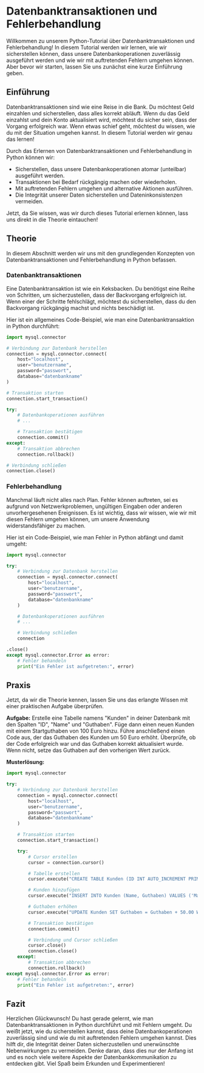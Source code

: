 # Datenbanktransaktionen und Fehlerbehandlung

Willkommen zu unserem Python-Tutorial über Datenbanktransaktionen und Fehlerbehandlung! In diesem Tutorial werden wir lernen, wie wir sicherstellen können, dass unsere Datenbankoperationen zuverlässig ausgeführt werden und wie wir mit auftretenden Fehlern umgehen können. Aber bevor wir starten, lassen Sie uns zunächst eine kurze Einführung geben.

## Einführung

Datenbanktransaktionen sind wie eine Reise in die Bank. Du möchtest Geld einzahlen und sicherstellen, dass alles korrekt abläuft. Wenn du das Geld einzahlst und dein Konto aktualisiert wird, möchtest du sicher sein, dass der Vorgang erfolgreich war. Wenn etwas schief geht, möchtest du wissen, wie du mit der Situation umgehen kannst. In diesem Tutorial werden wir genau das lernen!

Durch das Erlernen von Datenbanktransaktionen und Fehlerbehandlung in Python können wir:

- Sicherstellen, dass unsere Datenbankoperationen atomar (unteilbar) ausgeführt werden.
- Transaktionen bei Bedarf rückgängig machen oder wiederholen.
- Mit auftretenden Fehlern umgehen und alternative Aktionen ausführen.
- Die Integrität unserer Daten sicherstellen und Dateninkonsistenzen vermeiden.

Jetzt, da Sie wissen, was wir durch dieses Tutorial erlernen können, lass uns direkt in die Theorie eintauchen!

## Theorie

In diesem Abschnitt werden wir uns mit den grundlegenden Konzepten von Datenbanktransaktionen und Fehlerbehandlung in Python befassen.

### Datenbanktransaktionen

Eine Datenbanktransaktion ist wie ein Keksbacken. Du benötigst eine Reihe von Schritten, um sicherzustellen, dass der Backvorgang erfolgreich ist. Wenn einer der Schritte fehlschlägt, möchtest du sicherstellen, dass du den Backvorgang rückgängig machst und nichts beschädigt ist.

Hier ist ein allgemeines Code-Beispiel, wie man eine Datenbanktransaktion in Python durchführt:

```python
import mysql.connector

# Verbindung zur Datenbank herstellen
connection = mysql.connector.connect(
    host="localhost",
    user="benutzername",
    password="passwort",
    database="datenbankname"
)

# Transaktion starten
connection.start_transaction()

try:
    # Datenbankoperationen ausführen
    # ...

    # Transaktion bestätigen
    connection.commit()
except:
    # Transaktion abbrechen
    connection.rollback()

# Verbindung schließen
connection.close()
```

### Fehlerbehandlung

Manchmal läuft nicht alles nach Plan. Fehler können auftreten, sei es aufgrund von Netzwerkproblemen, ungültigen Eingaben oder anderen unvorhergesehenen Ereignissen. Es ist wichtig, dass wir wissen, wie wir mit diesen Fehlern umgehen können, um unsere Anwendung widerstandsfähiger zu machen.

Hier ist ein Code-Beispiel, wie man Fehler in Python abfängt und damit umgeht:

```python
import mysql.connector

try:
    # Verbindung zur Datenbank herstellen
    connection = mysql.connector.connect(
        host="localhost",
        user="benutzername",
        password="passwort",
        database="datenbankname"
    )

    # Datenbankoperationen ausführen
    # ...

    # Verbindung schließen
    connection

.close()
except mysql.connector.Error as error:
    # Fehler behandeln
    print("Ein Fehler ist aufgetreten:", error)
```

## Praxis

Jetzt, da wir die Theorie kennen, lassen Sie uns das erlangte Wissen mit einer praktischen Aufgabe überprüfen.

**Aufgabe:** Erstelle eine Tabelle namens "Kunden" in deiner Datenbank mit den Spalten "ID", "Name" und "Guthaben". Füge dann einen neuen Kunden mit einem Startguthaben von 100 Euro hinzu. Führe anschließend einen Code aus, der das Guthaben des Kunden um 50 Euro erhöht. Überprüfe, ob der Code erfolgreich war und das Guthaben korrekt aktualisiert wurde. Wenn nicht, setze das Guthaben auf den vorherigen Wert zurück.

**Musterlösung:**

```python
import mysql.connector

try:
    # Verbindung zur Datenbank herstellen
    connection = mysql.connector.connect(
        host="localhost",
        user="benutzername",
        password="passwort",
        database="datenbankname"
    )

    # Transaktion starten
    connection.start_transaction()

    try:
        # Cursor erstellen
        cursor = connection.cursor()

        # Tabelle erstellen
        cursor.execute("CREATE TABLE Kunden (ID INT AUTO_INCREMENT PRIMARY KEY, Name VARCHAR(255), Guthaben DECIMAL(10, 2))")

        # Kunden hinzufügen
        cursor.execute("INSERT INTO Kunden (Name, Guthaben) VALUES ('Max Mustermann', 100.00)")

        # Guthaben erhöhen
        cursor.execute("UPDATE Kunden SET Guthaben = Guthaben + 50.00 WHERE ID = 1")

        # Transaktion bestätigen
        connection.commit()

        # Verbindung und Cursor schließen
        cursor.close()
        connection.close()
    except:
        # Transaktion abbrechen
        connection.rollback()
except mysql.connector.Error as error:
    # Fehler behandeln
    print("Ein Fehler ist aufgetreten:", error)
```

## Fazit

Herzlichen Glückwunsch! Du hast gerade gelernt, wie man Datenbanktransaktionen in Python durchführt und mit Fehlern umgeht. Du weißt jetzt, wie du sicherstellen kannst, dass deine Datenbankoperationen zuverlässig sind und wie du mit auftretenden Fehlern umgehen kannst. Dies hilft dir, die Integrität deiner Daten sicherzustellen und unerwünschte Nebenwirkungen zu vermeiden. Denke daran, dass dies nur der Anfang ist und es noch viele weitere Aspekte der Datenbankkommunikation zu entdecken gibt. Viel Spaß beim Erkunden und Experimentieren!